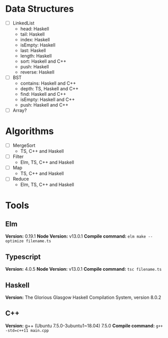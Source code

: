 # Data Structures

- [ ] LinkedList
  - head: Haskell
  - tail: Haskell
  - index: Haskell
  - isEmpty: Haskell
  - last: Haskell
  - length: Haskell
  - sort: Haskell and C++
  - push: Haskell
  - reverse: Haskell
- [ ] BST
  - contains: Haskell and C++
  - depth: TS, Haskell and C++
  - find: Haskell and C++
  - isEmpty: Haskell and C++
  - push: Haskell and C++
- [ ] Array?

# Algorithms

<!-- Assuming this operations will be in linked lists -->

- [ ] MergeSort
  - TS, C++ and Haskell
- [ ] Filter
  - Elm, TS, C++ and Haskell
- [ ] Map
  - TS, C++ and Haskell
- [ ] Reduce
  - Elm, TS, C++ and Haskell

# Tools

## Elm

**Version:** 0.19.1
**Node Version:** v13.0.1
**Compile command:** `elm make --optimize filename.ts`

## Typescript

**Version:** 4.0.5
**Node Version:** v13.0.1
**Compile command:** `tsc filename.ts`

## Haskell

**Version:** The Glorious Glasgow Haskell Compilation System, version 8.0.2

## C++

**Version:** g++ (Ubuntu 7.5.0-3ubuntu1~18.04) 7.5.0
**Compile command:** `g++ -std=c++11 main.cpp`

